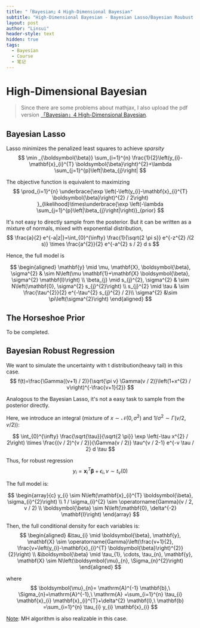 ```yaml
---
title: "「Bayesian」4 High-Dimensional Bayesian"
subtitle: "High-Dimensional Bayesian - Bayesian Lasso/Bayesian Roubust Regression"
layout: post
author: "Linsui"
header-style: text
hidden: true
tags:
  - Bayesian
  - Course
  - 笔记
---
```


# High-Dimensional Bayesian

> Since there are some problems about mathjax, I also upload the pdf version <a href="https://denglinsui.github.io/pdf/Bayesian/04.pdf" target="_blank">「Bayesian」4 High-Dimensional Bayesian</a>.

## Bayesian Lasso

Lasso minimizes the penalized least squares to achieve *sparsity*  
$$
\min _{\boldsymbol{\beta}} \sum_{i=1}^{n} \frac{1}{2}\left(y_{i}-\mathbf{x}_{i}^{T} \boldsymbol{\beta}\right)^{2}+\lambda \sum_{j=1}^{p}\left|\beta_{j}\right|
$$



The objective function is equivalent to maximizing  
$$
\prod_{i=1}^{n} \underbrace{\exp \left(-\left(y_{i}-\mathbf{x}_{i}^{T} \boldsymbol{\beta}\right)^{2} / 2\right) }_{likelihood}\times\underbrace{\exp \left(-\lambda \sum_{j=1}^{p}\left|\beta_{j}\right|\right)}_{prior}
$$



It's not easy to directly sample from the posterior. But it can be written as a mixture of normals, mixed with exponential distribution,
$$
\frac{a}{2} e^{-a|z|}=\int_{0}^{\infty} \frac{1}{\sqrt{2 \pi s}} e^{-z^{2} /(2 s)} \times \frac{a^{2}}{2} e^{-a^{2} s / 2} d s
$$



Hence, the full model is


$$
\begin{aligned}
\mathbf{y} \mid \mu, \mathbf{X}, \boldsymbol{\beta}, \sigma^{2} & \sim N\left(\mu \mathbf{1}+\mathbf{X} \boldsymbol{\beta}, \sigma^{2} \mathbf{I}\right) \\
\beta_{j} \mid s_{j}^{2}, \sigma^{2} & \sim N\left(\mathbf{0}, \sigma^{2} s_{j}^{2}\right) \\
s_{j}^{2} \mid \tau & \sim \frac{\tau^{2}}{2} e^{-\tau^{2} s_{j}^{2} / 2}\\
\sigma^{2} &\sim \pi\left(\sigma^{2}\right)
\end{aligned}
$$

## The Horseshoe Prior

To be completed.

## Bayesian Robust Regression

We want to simulate the uncertainty with t distribution(heavy tail) in this case. 
$$
f(t)=\frac{\Gamma((v+1) / 2)}{\sqrt{\pi v} \Gamma(v / 2)}\left(1+x^{2} / v\right)^{-\frac{v+1}{2}}
$$



Analogous to the Bayesian Lasso, it's not a easy task to sample from the posterior directly. 

Here, we introduce an integral (mixture of $x\sim\mathcal{N}(0,\sigma^2)$ and $1/\sigma^2\sim\Gamma(v/2,v/2)$):


$$
\int_{0}^{\infty} \frac{\sqrt{\tau}}{\sqrt{2 \pi}} \exp \left(-\tau x^{2} / 2\right) \times \frac{(v / 2)^{v / 2}}{\Gamma(v / 2)} \tau^{v / 2-1} e^{-v \tau / 2} d \tau
$$



Thus, for robust regression 
$$
y_{i}=\mathbf{x}_{i}^{T} \boldsymbol{\beta}+\epsilon_{i}, v\sim t_v(0)
$$


The full model is:


$$
\begin{array}{c}
y_{i} \sim N\left(\mathbf{x}_{i}^{T} \boldsymbol{\beta}, \sigma_{i}^{2}\right) \\
1 / \sigma_{i}^{2} \sim \operatorname{Gamma}(v / 2, v / 2) \\
\boldsymbol{\beta} \sim N\left(\mathbf{0}, \delta^{-2} \mathbf{I}\right)
\end{array}
$$



Then, the full conditional density for each variables is:
$$
\begin{aligned}
&\tau_{i} \mid \boldsymbol{\beta}, \mathbf{y}, \mathbf{X} \sim \operatorname{Gamma}\left(\frac{v+1}{2}, \frac{v+\left(y_{i}-\mathbf{x}_{i}^{T} \boldsymbol{\beta}\right)^{2}}{2}\right) \\
&\boldsymbol{\beta} \mid \tau_{1}, \cdots, \tau_{n}, \mathbf{y}, \mathbf{X} \sim N\left(\boldsymbol{\mu}_{n}, \Sigma_{n}^{2}\right)
\end{aligned}
$$



where
$$
\boldsymbol{\mu}_{n}= \mathrm{A}^{-1} \mathbf{b},\ \Sigma_{n}=\mathrm{A}^{-1},\ \mathrm{A} =\sum_{i=1}^{n} \tau_{i} \mathbf{x}_{i} \mathbf{x}_{i}^{T}+\delta^{2} \mathbf{I},\ \mathbf{b} =\sum_{i=1}^{n} \tau_{i} y_{i} \mathbf{x}_{i}
$$


<u>Note</u>: MH algorithm is also realizable in this case.